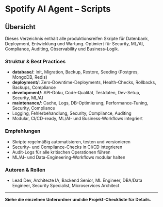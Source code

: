 # Spotify AI Agent – Scripts

## Übersicht
Dieses Verzeichnis enthält alle produktionsreifen Skripte für Datenbank, Deployment, Entwicklung und Wartung. Optimiert für Security, ML/AI, Compliance, Auditing, Observability und Business-Logik.

### Struktur & Best Practices
- **database/**: Init, Migration, Backup, Restore, Seeding (Postgres, MongoDB, Redis)
- **deployment/**: Zero-Downtime-Deployments, Health-Checks, Rollbacks, Backups, Compliance
- **development/**: API-Doku, Code-Qualität, Testdaten, Dev-Setup, Security, ML/AI
- **maintenance/**: Cache, Logs, DB-Optimierung, Performance-Tuning, Security, Compliance
- Logging, Fehlerbehandlung, Security, Compliance, Auditing
- Modular, CI/CD-ready, ML/AI- und Business-Workflows integriert

### Empfehlungen
- Skripte regelmäßig automatisieren, testen und versionieren
- Security- und Compliance-Checks in CI/CD integrieren
- Audit-Logs für alle kritischen Operationen führen
- ML/AI- und Data-Engineering-Workflows modular halten

### Autoren & Rollen
- Lead Dev, Architecte IA, Backend Senior, ML Engineer, DBA/Data Engineer, Security Specialist, Microservices Architect

---
**Siehe die einzelnen Unterordner und die Projekt-Checkliste für Details.**
